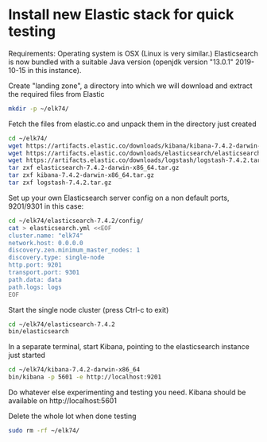 # Install new Elastic stack for quick testing

Requirements:
Operating system is OSX (Linux is very similar.) Elasticsearch is now bundled with a suitable Java version (openjdk version "13.0.1" 2019-10-15 in this instance).

Create "landing zone", a directory into which we will download and extract the required files from Elastic 
```bash
mkdir -p ~/elk74/
```

Fetch the files from elastic.co and unpack them in the directory just created
```bash
cd ~/elk74/
wget https://artifacts.elastic.co/downloads/kibana/kibana-7.4.2-darwin-x86_64.tar.gz
wget https://artifacts.elastic.co/downloads/elasticsearch/elasticsearch-7.4.2-darwin-x86_64.tar.gz
wget https://artifacts.elastic.co/downloads/logstash/logstash-7.4.2.tar.gz
tar zxf elasticsearch-7.4.2-darwin-x86_64.tar.gz
tar zxf kibana-7.4.2-darwin-x86_64.tar.gz
tar zxf logstash-7.4.2.tar.gz
```

Set up your own Elasticsearch server config on a non default ports, 9201/9301 in this case:
```bash
cd ~/elk74/elasticsearch-7.4.2/config/
cat > elasticsearch.yml <<EOF
cluster.name: "elk74"
network.host: 0.0.0.0
discovery.zen.minimum_master_nodes: 1
discovery.type: single-node
http.port: 9201
transport.port: 9301
path.data: data
path.logs: logs
EOF
```

Start the single node cluster (press Ctrl-c to exit)
```bash
cd ~/elk74/elasticsearch-7.4.2
bin/elasticsearch
```

In a separate terminal, start Kibana, pointing to the elasticsearch instance just started
```bash
cd ~/elk74/kibana-7.4.2-darwin-x86_64
bin/kibana -p 5601 -e http://localhost:9201
```


Do whatever else experimenting and testing you need. Kibana should be available on http://localhost:5601

Delete the whole lot when done testing
```bash
sudo rm -rf ~/elk74/
```
